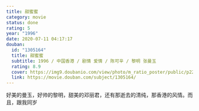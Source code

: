 ```yaml
---
title: 甜蜜蜜
category: movie
status: done
rating: 5
year: "1996"
date: 2020-07-11 04:17:17
douban:
  id: "1305164"
  title: 甜蜜蜜
  subtitle: 1996 / 中国香港 / 剧情 爱情 / 陈可辛 / 黎明 张曼玉
  rating: 8.9
  cover: https://img9.doubanio.com/view/photo/m_ratio_poster/public/p2223011274.jpg
  link: https://movie.douban.com/subject/1305164/
---
```


好美的曼玉，好帅的黎明，甜美的邓丽君，还有那逝去的清纯，那香港的风情。而且，跟我同岁
